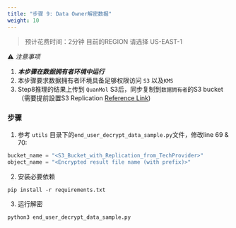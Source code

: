 ```yaml
---
title: "步骤 9: Data Owner解密数据"
weight: 10
---
```


> 预计花费时间：2分钟
> 目前的REGION 请选择 US-EAST-1

⚠️ *注意事项*

1. __*本步骤在数据拥有者环境中运行*__
2. 本步骤要求数据拥有者环境具备足够权限访问 `S3` 以及`KMS`
3. Step8推理的结果上传到 `QuanMol` S3后，同步复制到`数据拥有者`的S3 bucket（需要提前設置S3
   Replication [Reference Link](https://docs.aws.amazon.com/AmazonS3/latest/userguide/replication-walkthrough-2.html))

### 步骤

1. 参考 `utils` 目录下的`end_user_decrypt_data_sample.py`文件，修改line 69 & 70:

```python
bucket_name = "<S3_Bucket_with_Replication_from_TechProvider>"
object_name = "<Encrypted result file name (with prefix)>"
```

2. 安装必要依赖

```shell
pip install -r requirements.txt
```

3. 运行解密

```shell
python3 end_user_decrypt_data_sample.py
```